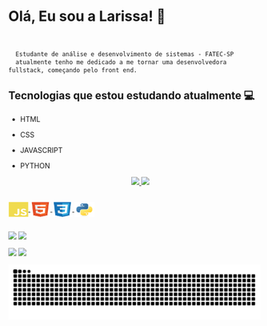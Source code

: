 # Olá, Eu sou a Larissa! 👩

<BR>
  
```
  Estudante de análise e desenvolvimento de sistemas - FATEC-SP
  atualmente tenho me dedicado a me tornar uma desenvolvedora fullstack, começando pelo front end.
 ```

  
## Tecnologias que estou estudando atualmente 💻
* HTML
* CSS
* JAVASCRIPT
* PYTHON
  
  <div align="center">
  <a href="https://github.com/Larissaleo">
  <img height="150em" src="https://github-readme-stats.vercel.app/api?username=Larissaleo&show_icons=true&theme=algolia&include_all_commits=true&count_private=true"/>
  <img height="150em" src="https://github-readme-stats.vercel.app/api/top-langs/?username=Larissaleo&layout=compact&langs_count=7&theme=algolia"/>
</div>
    
   <div style="display: inline_block"><br>
  <img align="center" alt="Rafa-Js" height="30" width="40" src="https://raw.githubusercontent.com/devicons/devicon/master/icons/javascript/javascript-plain.svg">
  <img align="center" alt="Rafa-HTML" height="30" width="40" src="https://raw.githubusercontent.com/devicons/devicon/master/icons/html5/html5-original.svg">
  <img align="center" alt="Rafa-CSS" height="30" width="40" src="https://raw.githubusercontent.com/devicons/devicon/master/icons/css3/css3-original.svg">
  <img align="center" alt="Rafa-Python" height="30" width="40" src="https://raw.githubusercontent.com/devicons/devicon/master/icons/python/python-original.svg">
</div>
    
##
    
 <div> 
  <a href="https://www.instagram.com/lari_leonel/" target="_blank"><img src="https://img.shields.io/badge/-Instagram-%23E4405F?style=for-the-badge&logo=instagram&logoColor=white" target="_blank"></a>
  <a href="https://www.facebook.com/larissa.leonel.56/" target="_blank"><img src="https://img.shields.io/badge/Facebook-1877F2?style=for-the-badge&logo=facebook&logoColor=white" target="_blank"></a>

  <a href = "mailto:larissaleonelda@gmail.com"><img src="https://img.shields.io/badge/-Gmail-%23333?style=for-the-badge&logo=gmail&logoColor=white" target="_blank"></a>
  <a href="https://www.linkedin.com/in/larissa-leonel-da-silva-2a39b4103/" target="_blank"><img src="https://img.shields.io/badge/-LinkedIn-%230077B5?style=for-the-badge&logo=linkedin&logoColor=white" target="_blank"></a> 
   
   ![Snake animation](https://github.com/Larissaleo/Larissaleo/blob/output/github-contribution-grid-snake.svg)
      
</div>
    
    







